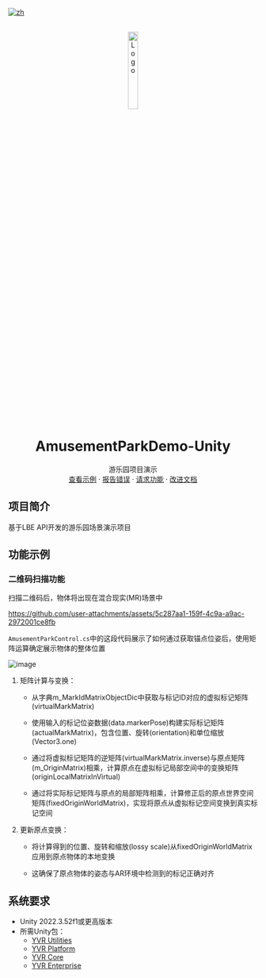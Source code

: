 [![zh](https://img.shields.io/badge/lang-zh-blue.svg)](./README.zh.md)

<br />
<div align="center">
    <a href="https://github.com/PlayForDreamDevelopers/AmusementParkDemo-Unity">
        <img src="https://www.pfdm.cn/en/static/img/logo.2b1b07e.png" alt="Logo" width="20%">
    </a>
    <h1 align="center"> AmusementParkDemo-Unity </h1>
    <p align="center">
        游乐园项目演示
        <br />
        <a href="https://github.com/PlayForDreamDevelopers/AmusementParkDemo-Unity">查看示例</a>
        &middot;
        <a href="https://github.com/PlayForDreamDevelopers/AmusementParkDemo-Unity/issues/new?template=bug_report.yml">报告错误</a>
        &middot;
        <a href="https://github.com/PlayForDreamDevelopers/AmusementParkDemo-Unity/issues/new?template=feature_request.yml">请求功能</a>
        &middot;
        <a href="https://github.com/PlayForDreamDevelopers/AmusementParkDemo-Unity/issues/new?template=documentation_update.yml">改进文档</a>
    </p>

</div>

## 项目简介

基于LBE API开发的游乐园场景演示项目

## 功能示例

### 二维码扫描功能

扫描二维码后，物体将出现在混合现实(MR)场景中

https://github.com/user-attachments/assets/5c287aa1-159f-4c9a-a9ac-2972001ce8fb

`AmusementParkControl.cs`中的这段代码展示了如何通过获取锚点位姿后，使用矩阵运算确定展示物体的整体位置

![image](https://github.com/user-attachments/assets/268c28a4-fa5a-4f47-ba88-3223395ce401)

1. 矩阵计算与变换：

    - 从字典m_MarkIdMatrixObjectDic中获取与标记ID对应的虚拟标记矩阵(virtualMarkMatrix)
    
    - 使用输入的标记位姿数据(data.markerPose)构建实际标记矩阵(actualMarkMatrix)，包含位置、旋转(orientation)和单位缩放(Vector3.one)
    
    - 通过将虚拟标记矩阵的逆矩阵(virtualMarkMatrix.inverse)与原点矩阵(m_OriginMatrix)相乘，计算原点在虚拟标记局部空间中的变换矩阵(originLocalMatrixInVirtual)
    
    - 通过将实际标记矩阵与原点的局部矩阵相乘，计算修正后的原点世界空间矩阵(fixedOriginWorldMatrix)，实现将原点从虚拟标记空间变换到真实标记空间

2. 更新原点变换：

    - 将计算得到的位置、旋转和缩放(lossy scale)从fixedOriginWorldMatrix应用到原点物体的本地变换
    
    - 这确保了原点物体的姿态与AR环境中检测到的标记正确对齐

## 系统要求

-   Unity 2022.3.52f1或更高版本
-   所需Unity包：
    -   [YVR Utilities](https://github.com/PlayForDreamDevelopers/com.yvr.Utilities-mirror)
    -   [YVR Platform](https://github.com/PlayForDreamDevelopers/com.yvr.platform-mirror)
    -   [YVR Core](https://github.com/PlayForDreamDevelopers/com.yvr.core-mirror)
    -   [YVR Enterprise](https://github.com/PlayForDreamDevelopers/com.yvr.enterprise-mirror)
